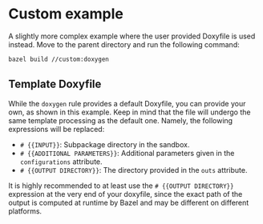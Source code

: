 # Custom example

A slightly more complex example where the user provided Doxyfile is used instead.
Move to the parent directory and run the following command:

```bash
bazel build //custom:doxygen
```

## Template Doxyfile

While the `doxygen` rule provides a default Doxyfile, you can provide your own, as shown in this example.
Keep in mind that the file will undergo the same template processing as the default one.
Namely, the following expressions will be replaced:

- `# {{INPUT}}`: Subpackage directory in the sandbox.
- `# {{ADDITIONAL PARAMETERS}}`: Additional parameters given in the `configurations` attribute.
- `# {{OUTPUT DIRECTORY}}`: The directory provided in the `outs` attribute.

It is highly recommended to at least use the `# {{OUTPUT DIRECTORY}}` expression at the very end of your doxyfile, since the exact path of the output is computed at runtime by Bazel and may be different on different platforms.
